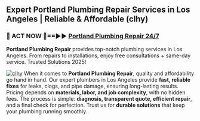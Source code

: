 ## Expert Portland Plumbing Repair Services in Los Angeles | Reliable & Affordable (clhy)  

<h3>🚿 ACT NOW 🌟==►► <a href="https://tinyurl.com/2ne6vx2x" rel="nofollow">Portland Plumbing Repair 24/7</a></h3>

**Portland Plumbing Repair** provides top-notch plumbing services in Los Angeles. From repairs to installations, enjoy free consultations + same-day service. Trusted Solutions 2025!

[![clhy](https://i.imgur.com/4PFF4AK.jpeg)](https://tinyurl.com/2ne6vx2x)
When it comes to **Portland Plumbing Repair**, quality and affordability go hand in hand. Our expert plumbers in Los Angeles provide **fast, reliable fixes** for leaks, clogs, and pipe damage, ensuring long-lasting results. Pricing depends on **materials, labor, and job complexity**, with no hidden fees. The process is simple: **diagnosis, transparent quote, efficient repair**, and a final check for perfection. Trust us for **durable solutions** that keep your plumbing running smoothly.